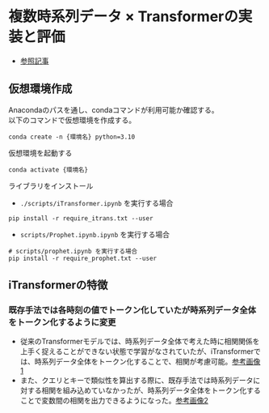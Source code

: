 # 複数時系列データ × Transformerの実装と評価

- [参照記事](https://zenn.dev/shungo_a/articles/1ae7e8c68b1cbb)

## 仮想環境作成
Anacondaのパスを通し、condaコマンドが利用可能か確認する。  
以下のコマンドで仮想環境を作成する。  
```shell
conda create -n {環境名} python=3.10
```
仮想環境を起動する  
```shell
conda activate {環境名}
```
ライブラリをインストール  
- `./scripts/iTransformer.ipynb` を実行する場合
```shell
pip install -r require_itrans.txt --user
```
- `scripts/Prophet.ipynb.ipynb` を実行する場合
```shell
# scripts/prophet.ipynb を実行する場合
pip install -r require_prophet.txt --user
```

## iTransformerの特徴
### 既存手法では各時刻の値でトークン化していたが時系列データ全体をトークン化するように変更
- 従来のTransformerモデルでは、時系列データ全体で考えた時に相関関係を上手く捉えることができない状態で学習がなされていたが、iTransformerでは、時系列データ全体をトークン化することで、相関が考慮可能。[参考画像1](https://storage.googleapis.com/zenn-user-upload/35625fcb1926-20231106.png)  
- また、クエリとキーで類似性を算出する際に、既存手法では時系列データに対する相関を組み込めていなかったが、時系列データ全体をトークン化することで変数間の相関を出力できるようになった。[参考画像2](https://storage.googleapis.com/zenn-user-upload/d8b9a1d88dcd-20231107.png)
